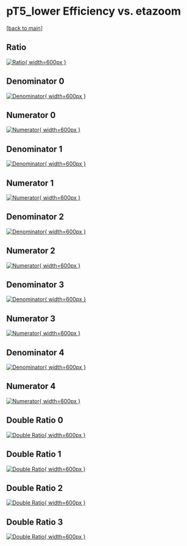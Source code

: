 # pT5_lower Efficiency vs. etazoom

[[back to main](./)]



## Ratio

[![Ratio](../mtv/var/pT5_lower_vtr_321_0_eff_etazoom.png){ width=600px }](../mtv/var/pT5_lower_vtr_321_0_eff_etazoom.pdf)

## Denominator 0

[![Denominator](../mtv/den/pT5_lower_vtr_321_0_eff_etazoom_den0.png){ width=600px }](../mtv/den/pT5_lower_vtr_321_0_eff_etazoom_den0.pdf)

## Numerator 0

[![Numerator](../mtv/num/pT5_lower_vtr_321_0_eff_etazoom_num0.png){ width=600px }](../mtv/num/pT5_lower_vtr_321_0_eff_etazoom_num0.pdf)

## Denominator 1

[![Denominator](../mtv/den/pT5_lower_vtr_321_0_eff_etazoom_den1.png){ width=600px }](../mtv/den/pT5_lower_vtr_321_0_eff_etazoom_den1.pdf)

## Numerator 1

[![Numerator](../mtv/num/pT5_lower_vtr_321_0_eff_etazoom_num1.png){ width=600px }](../mtv/num/pT5_lower_vtr_321_0_eff_etazoom_num1.pdf)

## Denominator 2

[![Denominator](../mtv/den/pT5_lower_vtr_321_0_eff_etazoom_den2.png){ width=600px }](../mtv/den/pT5_lower_vtr_321_0_eff_etazoom_den2.pdf)

## Numerator 2

[![Numerator](../mtv/num/pT5_lower_vtr_321_0_eff_etazoom_num2.png){ width=600px }](../mtv/num/pT5_lower_vtr_321_0_eff_etazoom_num2.pdf)

## Denominator 3

[![Denominator](../mtv/den/pT5_lower_vtr_321_0_eff_etazoom_den3.png){ width=600px }](../mtv/den/pT5_lower_vtr_321_0_eff_etazoom_den3.pdf)

## Numerator 3

[![Numerator](../mtv/num/pT5_lower_vtr_321_0_eff_etazoom_num3.png){ width=600px }](../mtv/num/pT5_lower_vtr_321_0_eff_etazoom_num3.pdf)

## Denominator 4

[![Denominator](../mtv/den/pT5_lower_vtr_321_0_eff_etazoom_den4.png){ width=600px }](../mtv/den/pT5_lower_vtr_321_0_eff_etazoom_den4.pdf)

## Numerator 4

[![Numerator](../mtv/num/pT5_lower_vtr_321_0_eff_etazoom_num4.png){ width=600px }](../mtv/num/pT5_lower_vtr_321_0_eff_etazoom_num4.pdf)

## Double Ratio 0

[![Double Ratio](../mtv/ratio/pT5_lower_vtr_321_0_eff_etazoom_ratio0.png){ width=600px }](../mtv/ratio/pT5_lower_vtr_321_0_eff_etazoom_ratio0.pdf)

## Double Ratio 1

[![Double Ratio](../mtv/ratio/pT5_lower_vtr_321_0_eff_etazoom_ratio1.png){ width=600px }](../mtv/ratio/pT5_lower_vtr_321_0_eff_etazoom_ratio1.pdf)

## Double Ratio 2

[![Double Ratio](../mtv/ratio/pT5_lower_vtr_321_0_eff_etazoom_ratio2.png){ width=600px }](../mtv/ratio/pT5_lower_vtr_321_0_eff_etazoom_ratio2.pdf)

## Double Ratio 3

[![Double Ratio](../mtv/ratio/pT5_lower_vtr_321_0_eff_etazoom_ratio3.png){ width=600px }](../mtv/ratio/pT5_lower_vtr_321_0_eff_etazoom_ratio3.pdf)

